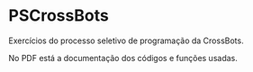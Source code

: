 # PSCrossBots
Exercícios do processo seletivo de programação da CrossBots.

No PDF está a documentação dos códigos e funções usadas.
